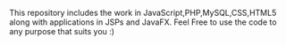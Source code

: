 This repository includes the work in JavaScript,PHP,MySQL,CSS,HTML5 along with applications in JSPs and JavaFX. Feel Free to use the code to any purpose that suits you :)
